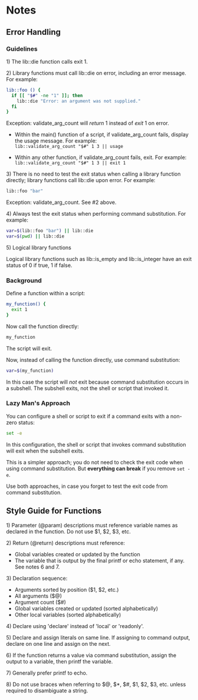 # Notes

## Error Handling

### Guidelines

1\) The lib::die function calls exit 1.

2\) Library functions must call lib::die on error, including an error message. For example:

```bash
lib::foo () {
  if [[ "$#" -ne "1" ]]; then
    lib::die "Error: an argument was not supplied."
  fi
}
```

Exception: validate_arg_count will _return_ 1 instead of _exit_ 1 on error.

- Within the main() function of a script, if validate_arg_count fails, display the usage message. For example:  
  ```lib::validate_arg_count "$#" 1 3 || usage``` 

- Within any other function, if validate_arg_count fails, exit. For example:  
  ```lib::validate_arg_count "$#" 1 3 || exit 1``` 

3\) There is no need to test the exit status when calling a library function
directly; library functions call lib::die upon error. For example:

```bash
lib::foo "bar"
```

Exception: validate_arg_count. See #2 above.

4\) Always test the exit status when performing command substitution. For example:

```bash
var=$(lib::foo "bar") || lib::die
var=$(pwd) || lib::die
```

5\) Logical library functions

Logical library functions such as lib::is_empty and lib::is_integer have an
exit status of 0 if true, 1 if false.

### Background

Define a function within a script:

```bash
my_function() {
  exit 1
}
```

Now call the function directly:

```bash
my_function
```

The script will exit.

Now, instead of calling the function directly, use command substitution:

```bash
var=$(my_function)
```

In this case the script will *not* exit because command substitution occurs in
a subshell. The subshell exits, not the shell or script that invoked it.

### Lazy Man's Approach

You can configure a shell or script to exit if a command exits with a non-zero status:

```bash
set -e
```

In this configuration, the shell or script that invokes command substitution will exit when the subshell exits.

This is a simpler approach; you do not need to check the exit code when using
command substitution. But **everything can break** if you remove ```set -e```.

Use both approaches, in case you forget to test the exit code from command substitution.

## Style Guide for Functions

1\) Parameter (@param) descriptions must reference variable names as declared in the function. Do not use $1, $2, $3, etc.

2\) Return (@return) descriptions must reference:

- Global variables created or updated by the function
- The variable that is output by the final printf or echo statement, if any. See notes 6 and 7.

3\) Declaration sequence:

- Arguments sorted by position ($1, $2, etc.)
- All arguments ($@)
- Argument count ($#)
- Global variables created or updated (sorted alphabetically)
- Other local variables (sorted alphabetically)

4\) Declare using 'declare' instead of 'local' or 'readonly'.

5\) Declare and assign literals on same line. If assigning to command output, declare on one line and assign on the next.

6\) If the function returns a value via command substitution, assign the output to a variable, then printf the variable.

7\) Generally prefer printf to echo.

8\) Do not use braces when referring to $@, $*, $#, $1, $2, $3, etc. unless
required to disambiguate a string.
